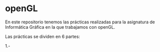 openGL
======

En este repositorio tenemos las prácticas realizadas para la asignatura de Informática Gráfica en la que trabajamos con openGL.

Las prácticas se dividen en 6 partes:

1.- 